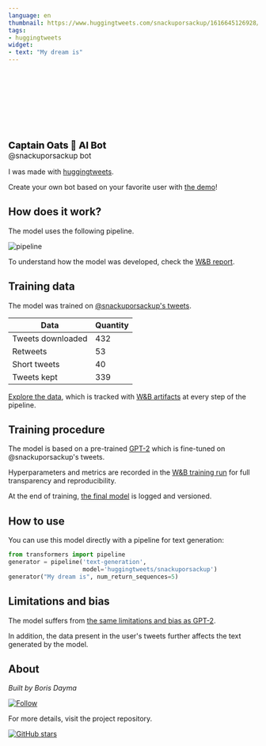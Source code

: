 ```yaml
---
language: en
thumbnail: https://www.huggingtweets.com/snackuporsackup/1616645126928/predictions.png
tags:
- huggingtweets
widget:
- text: "My dream is"
---
```


<div>
<div style="width: 132px; height:132px; border-radius: 50%; background-size: cover; background-image: url('https://pbs.twimg.com/profile_images/913700876967075840/Gd2_19b__400x400.jpg')">
</div>
<div style="margin-top: 8px; font-size: 19px; font-weight: 800">Captain Oats 🤖 AI Bot </div>
<div style="font-size: 15px">@snackuporsackup bot</div>
</div>

I was made with [huggingtweets](https://github.com/borisdayma/huggingtweets).

Create your own bot based on your favorite user with [the demo](https://colab.research.google.com/github/borisdayma/huggingtweets/blob/master/huggingtweets-demo.ipynb)!

## How does it work?

The model uses the following pipeline.

![pipeline](https://github.com/borisdayma/huggingtweets/blob/master/img/pipeline.png?raw=true)

To understand how the model was developed, check the [W&B report](https://app.wandb.ai/wandb/huggingtweets/reports/HuggingTweets-Train-a-model-to-generate-tweets--VmlldzoxMTY5MjI).

## Training data

The model was trained on [@snackuporsackup's tweets](https://twitter.com/snackuporsackup).

| Data | Quantity |
| --- | --- |
| Tweets downloaded | 432 |
| Retweets | 53 |
| Short tweets | 40 |
| Tweets kept | 339 |

[Explore the data](https://wandb.ai/wandb/huggingtweets/runs/btc6haab/artifacts), which is tracked with [W&B artifacts](https://docs.wandb.com/artifacts) at every step of the pipeline.

## Training procedure

The model is based on a pre-trained [GPT-2](https://huggingface.co/gpt2) which is fine-tuned on @snackuporsackup's tweets.

Hyperparameters and metrics are recorded in the [W&B training run](https://wandb.ai/wandb/huggingtweets/runs/2lx55ce2) for full transparency and reproducibility.

At the end of training, [the final model](https://wandb.ai/wandb/huggingtweets/runs/2lx55ce2/artifacts) is logged and versioned.

## How to use

You can use this model directly with a pipeline for text generation:

```python
from transformers import pipeline
generator = pipeline('text-generation',
                     model='huggingtweets/snackuporsackup')
generator("My dream is", num_return_sequences=5)
```

## Limitations and bias

The model suffers from [the same limitations and bias as GPT-2](https://huggingface.co/gpt2#limitations-and-bias).

In addition, the data present in the user's tweets further affects the text generated by the model.

## About

*Built by Boris Dayma*

[![Follow](https://img.shields.io/twitter/follow/borisdayma?style=social)](https://twitter.com/intent/follow?screen_name=borisdayma)

For more details, visit the project repository.

[![GitHub stars](https://img.shields.io/github/stars/borisdayma/huggingtweets?style=social)](https://github.com/borisdayma/huggingtweets)

